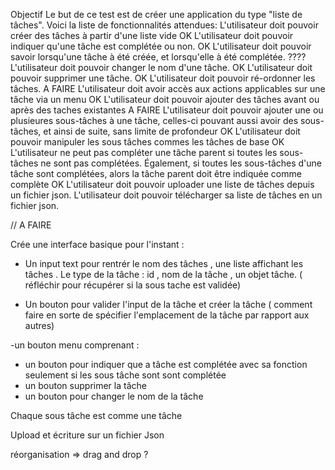 Objectif
Le but de ce test est de créer une application du type "liste de tâches".
Voici la liste de fonctionnalités attendues:
L'utilisateur doit pouvoir créer des tâches à partir d'une liste vide    OK
L'utilisateur doit pouvoir indiquer qu'une tâche est complétée ou non.     OK
L'utilisateur doit pouvoir savoir lorsqu'une tâche à été créée, et lorsqu'elle à été complétée.   ???? 
L'utilisateur doit pouvoir changer le nom d'une tâche.   OK
L'utilisateur doit pouvoir supprimer une tâche.           OK
L'utilisateur doit pouvoir ré-ordonner les tâches.              A FAIRE
L'utilisateur doit avoir accès aux actions applicables sur une tâche via un menu                    OK
L'utilisateur doit pouvoir ajouter des tâches avant ou après des taches existantes                  A FAIRE
L'utilisateur doit pouvoir ajouter une ou plusieures sous-tâches à une tâche, celles-ci pouvant aussi avoir des sous-tâches, et ainsi de suite, sans limite de profondeur       OK
L'utilisateur doit pouvoir manipuler les sous tâches commes les tâches de base    OK
L'utilisateur ne peut pas compléter une tâche parent si toutes les sous-tâches ne sont pas complétées. Également, si toutes les sous-tâches d'une tâche sont complétées, alors la tâche parent doit être indiquée comme complète  OK
L'utilisateur doit pouvoir uploader une liste de tâches depuis un fichier json.
L'utilisateur doit pouvoir télécharger sa liste de tâches en un fichier json.

// A FAIRE

Crée une interface basique pour l'instant :

- Un input text pour rentrér le nom des tâches , une liste affichant les tâches .
  Le type de la tâche : id , nom de la tâche , un objet tâche. ( réfléchir pour récupérer si la sous tache est validée)

- Un bouton pour valider l'input de la tâche et créer la tâche
  ( comment faire en sorte de spécifier l'emplacement de la tâche par rapport aux autres)

-un bouton menu comprenant :

- un bouton pour indiquer que a tâche est complétée avec sa fonction seulement si les sous tâche sont sont complétée
- un bouton supprimer la tâche
- un bouton pour changer le nom de la tâche

Chaque sous tâche est comme une tâche

Upload et écriture sur un fichier Json

réorganisation => drag and drop ?

